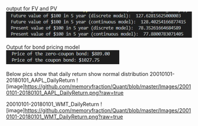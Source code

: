 output for FV and PV     
![image](https://github.com/memoryfraction/Quant/blob/master/Images/FVAndPV-output.jpg?raw=true)

Output for bond pricing model   
![image](https://github.com/memoryfraction/Quant/blob/master/Images/bond%20pricing%20-%20output.jpg?raw=true)


Below pics show that daily return show normal distribution
20010101-20180101_AAPL_DailyReturn
![image]https://github.com/memoryfraction/Quant/blob/master/Images/20010101-20180101_AAPL_DailyReturn.png?raw=true

20010101-20180101_WMT_DailyReturn
![image]https://github.com/memoryfraction/Quant/blob/master/Images/20010101-20180101_WMT_DailyReturn.png?raw=true

